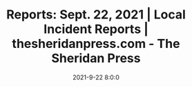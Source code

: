 ---
"title": "Reports: Sept. 22, 2021 | Local Incident Reports | thesheridanpress.com - The Sheridan Press"
"date": "2021-9-22 8:0:0"
"feed_name": "GOOGLENEWSINDUSTRIAL"
"feed_website": "https://news.google.com/search?q=industrial%2Bincident&hl=en-US&gl=US&ceid=US:en"
"feed_rss": "https://news.google.com/rss/search?q=industrial%2Bincident&hl=en-US&gl=US&ceid=US:en"
"link": "https://www.thesheridanpress.com/news/local-incident-reports/reports-sept-22-2021/article_05a23872-1b13-11ec-bb44-930fa6588c50.html"
"file": "_posts/2021-1-1-d03da4e4cdfd4dc48044472927280d276b930b5b.md"
"accident": "1"
"drilling": "0"
"dead": "0"
"injured": "0"
"where": "unknown site"
---